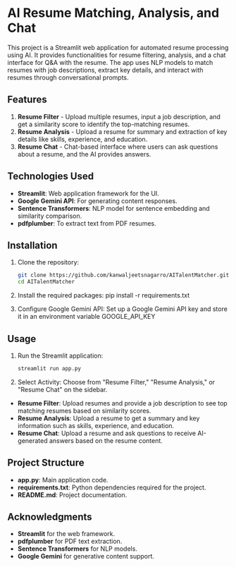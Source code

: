 # AI Resume Matching, Analysis, and Chat

This project is a Streamlit web application for automated resume processing using AI. It provides functionalities for resume filtering, analysis, and a chat interface for Q&A with the resume. The app uses NLP models to match resumes with job descriptions, extract key details, and interact with resumes through conversational prompts.

## Features
1. **Resume Filter** - Upload multiple resumes, input a job description, and get a similarity score to identify the top-matching resumes.
2. **Resume Analysis** - Upload a resume for summary and extraction of key details like skills, experience, and education.
3. **Resume Chat** - Chat-based interface where users can ask questions about a resume, and the AI provides answers.

## Technologies Used
- **Streamlit**: Web application framework for the UI.
- **Google Gemini API**: For generating content responses.
- **Sentence Transformers**: NLP model for sentence embedding and similarity comparison.
- **pdfplumber**: To extract text from PDF resumes.

## Installation

1. Clone the repository:
   ```bash
   git clone https://github.com/kanwaljeetsnagarro/AITalentMatcher.git
   cd AITalentMatcher

2. Install the required packages:
   pip install -r requirements.txt

3. Configure Google Gemini API:
   Set up a Google Gemini API key and store it in an environment variable GOOGLE_API_KEY

 ## Usage
 
1. Run the Streamlit application:

   ```bash
   streamlit run app.py

2. Select Activity: Choose from "Resume Filter," "Resume Analysis," or "Resume Chat" on the sidebar.

- **Resume Filter**: Upload resumes and provide a job description to see top matching resumes based on similarity scores.
- **Resume Analysis**: Upload a resume to get a summary and key information such as skills, experience, and education.
- **Resume Chat**: Upload a resume and ask questions to receive AI-generated answers based on the resume content.

## Project Structure

- **app.py**: Main application code.
- **requirements.txt**: Python dependencies required for the project.
- **README.md**: Project documentation.


## Acknowledgments

- **Streamlit** for the web framework.
- **pdfplumber** for PDF text extraction.
- **Sentence Transformers** for NLP models.
- **Google Gemini** for generative content support.
